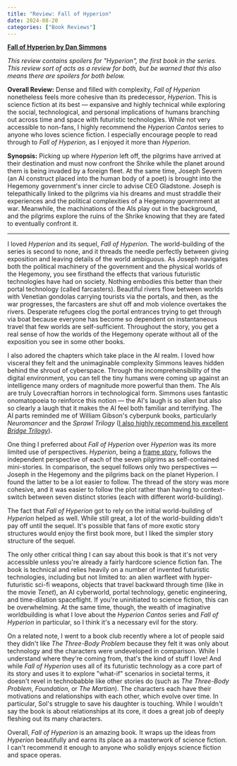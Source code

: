```yaml
---
title: "Review: Fall of Hyperion"
date: 2024-08-20
categories: ["Book Reviews"]
---
```


**[Fall of Hyperion by Dan Simmons](https://www.goodreads.com/book/show/77565.The_Fall_of_Hyperion)**

_This review contains spoilers for "Hyperion", the first book in the series. This review sort of acts as a review for both, but be warned that this also means there are spoilers for both below._

**Overall Review:** Dense and filled with complexity, _Fall of Hyperion_ nonetheless feels more cohesive than its predecessor, _Hyperion_. This is science fiction at its best — expansive and highly technical while exploring the social, technological, and personal implications of humans branching out across time and space with futuristic technologies. While not very accessible to non-fans, I highly recommend the _Hyperion Cantos_ series to anyone who loves science fiction. I especially encourage people to read through to _Fall of Hyperion_, as I enjoyed it more than _Hyperion_.

**Synopsis:** Picking up where _Hyperion_ left off, the pilgrims have arrived at their destination and must now confront the Shrike while the planet around them is being invaded by a foreign fleet. At the same time, Joseph Severn (an AI construct placed into the human body of a poet) is brought into the Hegemony government's inner circle to advise CEO Gladstone. Joseph is telepathically linked to the pilgrims via his dreams and must straddle their experiences and the political complexities of a Hegemony government at war. Meanwhile, the machinations of the AIs play out in the background, and the pilgrims explore the ruins of the Shrike knowing that they are fated to eventually confront it.

---

I loved _Hyperion_ and its sequel, _Fall of Hyperion_. The world-building of the series is second to none, and it threads the needle perfectly between giving exposition and leaving details of the world ambiguous. As Joseph navigates both the political machinery of the government and the physical worlds of the Hegemony, you see firsthand the effects that various futuristic technologies have had on society. Nothing embodies this better than their portal technology (called farcasters). Beautiful rivers flow between worlds with Venetian gondolas carrying tourists via the portals, and then, as the war progresses, the farcasters are shut off and mob violence overtakes the rivers. Desperate refugees clog the portal entrances trying to get through via boat because everyone has become so dependent on instantaneous travel that few worlds are self-sufficient. Throughout the story, you get a real sense of how the worlds of the Hegemony operate without all of the exposition you see in some other books.

I also adored the chapters which take place in the AI realm. I loved how visceral they felt and the unimaginable complexity Simmons leaves hidden behind the shroud of cyberspace. Through the incomprehensibility of the digital environment, you can tell the tiny humans were coming up against an intelligence many orders of magnitude more powerful than them. The AIs are truly Lovecraftian horrors in technological form. Simmons uses fantastic onomatopoeia to reinforce this notion — the AI's laugh is so alien but also so clearly a laugh that it makes the AI feel both familiar and terrifying. The AI parts reminded me of William Gibson's cyberpunk books, particularly _Neuromancer_ and the _Sprawl Trilogy_ ([I also highly recommend his excellent _Bridge Trilogy_](../all-tomorrows-parties/)).

One thing I preferred about _Fall of Hyperion_ over _Hyperion_ was its more limited use of perspectives. _Hyperion_, being a [frame story](https://en.wikipedia.org/wiki/Frame_story), follows the independent perspective of each of the seven pilgrims as self-contained mini-stories. In comparison, the sequel follows only two perspectives — Joseph in the Hegemony and the pilgrims back on the planet Hyperion. I found the latter to be a lot easier to follow. The thread of the story was more cohesive, and it was easier to follow the plot rather than having to context-switch between seven distinct stories (each with different world-building).

The fact that _Fall of Hyperion_ got to rely on the initial world-building of _Hyperion_ helped as well. While still great, a lot of the world-building didn't pay off until the sequel. It's possible that fans of more exotic story structures would enjoy the first book more, but I liked the simpler story structure of the sequel.

The only other critical thing I can say about this book is that it's not very accessible unless you're already a fairly hardcore science fiction fan. The book is technical and relies heavily on a number of invented futuristic technologies, including but not limited to: an alien warfleet with hyper-futuristic sci-fi weapons, objects that travel backward through time (like in the movie _Tenet_), an AI cyberworld, portal technology, genetic engineering, and time-dilation spaceflight. If you're uninitiated to science fiction, this can be overwhelming. At the same time, though, the wealth of imaginative worldbuilding is what I love about the _Hyperion Cantos_ series and _Fall of Hyperion_ in particular, so I think it's a necessary evil for the story.

On a related note, I went to a book club recently where a lot of people said they didn't like _The Three-Body Problem_ because they felt it was only about technology and the characters were undeveloped in comparison. While I understand where they're coming from, that's the kind of stuff I love! And while _Fall of Hyperion_ uses all of its futuristic technology as a core part of its story and uses it to explore "what-if" scenarios in societal terms, it doesn't revel in technobabble like other stories do (such as _The Three-Body Problem_, _Foundation_, or _The Martian_). The characters each have their motivations and relationships with each other, which evolve over time. In particular, Sol's struggle to save his daughter is touching. While I wouldn't say the book is about relationships at its core, it does a great job of deeply fleshing out its many characters.

Overall, _Fall of Hyperion_ is an amazing book. It wraps up the ideas from _Hyperion_ beautifully and earns its place as a masterwork of science fiction. I can't recommend it enough to anyone who solidly enjoys science fiction and space operas.